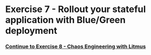 # Exercise 7 - Rollout your stateful application with Blue/Green deployment

   
### [Continue to Exercise 8 - Chaos Engineering with Litmus](../exercise-5/README.md)

